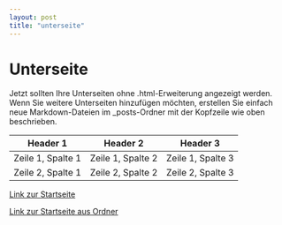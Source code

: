 ```yaml
---
layout: post
title: "unterseite"
---
```


# Unterseite

Jetzt sollten Ihre Unterseiten ohne .html-Erweiterung angezeigt werden. Wenn Sie weitere Unterseiten hinzufügen möchten, erstellen Sie einfach neue Markdown-Dateien im _posts-Ordner mit der Kopfzeile wie oben beschrieben.

<table>
  <thead>
    <tr>
      <th>Header 1</th>
      <th>Header 2</th>
      <th>Header 3</th>
    </tr>
  </thead>
  <tbody>
    <tr>
      <td>Zeile 1, Spalte 1</td>
      <td>Zeile 1, Spalte 2</td>
      <td>Zeile 1, Spalte 3</td>
    </tr>
    <tr>
      <td>Zeile 2, Spalte 1</td>
      <td>Zeile 2, Spalte 2</td>
      <td>Zeile 2, Spalte 3</td>
    </tr>
  </tbody>
</table>


[Link zur Startseite](index.md)

[Link zur Startseite aus Ordner](../index.md)
